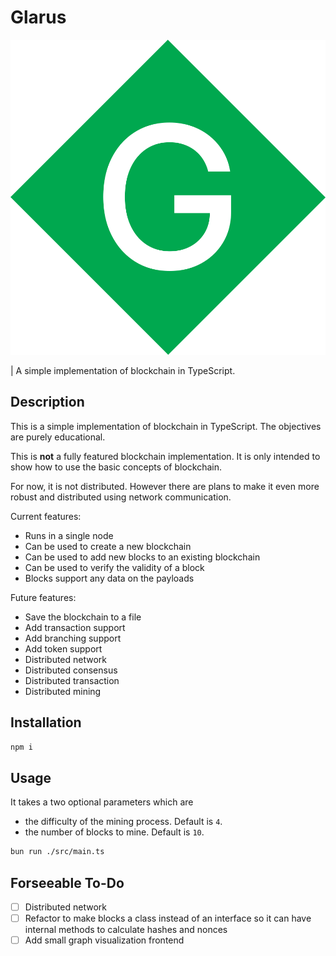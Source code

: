 # Glarus

![Glarus](./assets/glarus.svg)

| A simple implementation of blockchain in TypeScript.

## Description

This is a simple implementation of blockchain in TypeScript. The objectives are purely educational.

This is __not__ a fully featured blockchain implementation. It is only intended to show how to use the basic concepts of blockchain.

For now, it is not distributed. However there are plans to make it even more robust and distributed using network communication.

Current features:

- Runs in a single node
- Can be used to create a new blockchain
- Can be used to add new blocks to an existing blockchain
- Can be used to verify the validity of a block
- Blocks support any data on the payloads

Future features:

- Save the blockchain to a file
- Add transaction support
- Add branching support
- Add token support
- Distributed network
- Distributed consensus
- Distributed transaction
- Distributed mining


## Installation

```bash
npm i
```

## Usage

It takes a two optional parameters which are

- the difficulty of the mining process. Default is `4`.
- the number of blocks to mine. Default is `10`.

```bash
bun run ./src/main.ts
```

## Forseeable To-Do

- [ ] Distributed network
- [ ] Refactor to make blocks a class instead of an interface so it can have internal methods to calculate hashes and nonces
- [ ] Add small graph visualization frontend